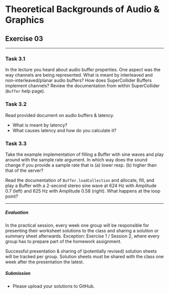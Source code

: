 # Theoretical Backgrounds of Audio & Graphics 


## Exercise 03 

--- 

### Task 3.1

In the lecture you heard about audio buffer properties. One aspect was the way
channels are being represented. What is meant by interleaved and
non-interleaved/planar audio buffers? How does SuperCollider Buffers implement
channels?  Review the documentation from within SuperCollider (`Buffer` help page).


### Task 3.2

Read provided document on audio buffers & latency.  

+ What is meant by latency?
+ What causes latency and how do you calculate it?


### Task 3.3

Take the example implementation of filling a Buffer with sine waves and play around with the sample rate argument. In which way does the sound change if you provide a sample rate that is (a) lower resp. (b) higher than that of the server?

Read the documentation of `Buffer.loadCollection` and allocate, fill, and play a Buffer with a 2-second stereo sine wave at 624 Hz with Amplitude 0.7 (left) and 625 Hz with Amplitude 0.58 (right). What happens at the loop point?


---

##### Evaluation  

In the practical session, every week one group will be responsible for
presenting their worksheet solutions to the class and sharing a solution or
summary sheet afterwards. Exception: Exercise 1 / Session 2, where every group
has to prepare part of the homework assignment. 

Successful presentation & sharing of (potentially revised) solution sheets will
be tracked per group. Solution sheets must be shared with the class one week
after the presentation the latest.

##### Submission

* Please upload your solutions to GitHub.
